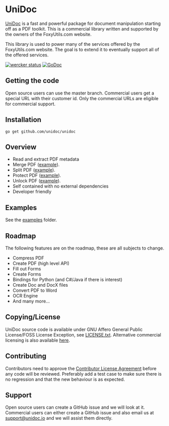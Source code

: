 # UniDoc

[UniDoc](http://unidoc.io) is a fast and powerful package for document manipulation starting off as a PDF
toolkit. This is a commercial library written and supported by the owners
of the FoxyUtils.com website.

This library is used to power many of the services offered by the FoxyUtils.com website. The goal is to extend it to
eventually support all of the offered services.

[![wercker status](https://app.wercker.com/status/22b50db125a6d376080f3f0c80d085fa/s/master "wercker status")](https://app.wercker.com/project/bykey/22b50db125a6d376080f3f0c80d085fa)
[![GoDoc](https://godoc.org/github.com/unidoc/unidoc?status.svg)](https://godoc.org/github.com/unidoc/unidoc)

## Getting the code

Open source users can use the master branch.
Commercial users get a special URL with their customer id. Only the commercial URLs are eligible for commercial support.

## Installation
~~~
go get github.com/unidoc/unidoc
~~~

## Overview

 * Read and extract PDF metadata
 * Merge PDF ([example](https://github.com/unidoc/unidoc/blob/master/examples/pdf/pdf_merge.go)).
 * Split PDF ([example](https://github.com/unidoc/unidoc/blob/master/examples/pdf/pdf_split.go)).
 * Protect PDF ([example](https://github.com/unidoc/unidoc/blob/master/examples/pdf/pdf_protect.go)).
 * Unlock PDF ([example](https://github.com/unidoc/unidoc/blob/master/examples/pdf/pdf_unlock.go)).
 * Self contained with no external dependencies
 * Developer friendly

## Examples

See the [examples](https://github.com/unidoc/unidoc/tree/master/examples) folder.

## Roadmap

The following features are on the roadmap, these are all subjects to change.

 * Compress PDF
 * Create PDF (high level API)
 * Fill out Forms
 * Create Forms
 * Bindings for Python (and C#/Java if there is interest)
 * Create Doc and DocX files
 * Convert PDF to Word
 * OCR Engine
 * And many more...

## Copying/License

UniDoc source code is available under GNU Affero General Public License/FOSS License Exception, see [LICENSE.txt](https://raw.githubusercontent.com/unidoc/unidoc/master/LICENSE.txt).
Alternative commercial licensing is also available [here](http://unidoc.io/pricing).

## Contributing

Contributors need to approve the [Contributor License Agreement](https://docs.google.com/a/owlglobal.io/forms/d/1PfTjEAi67-x0JOTU45SDonJnWy1fWB_J1aopGss34bY/viewform) before any code will be reviewed. Preferably add a test case to make sure there is no regression and that the new behaviour is as expected.

## Support

Open source users can create a GitHub issue and we will look at it. Commercial users can either create a GitHub issue and also email us at support@unidoc.io and we will assist them directly.
